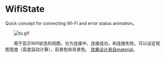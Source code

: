 # WifiState

Quick concept for connecting Wi-Fi and error status animation。

&#160; &#160; &#160; &#160;![tu.gif](https://github.com/GreendaMi/WifiState/blob/master/preview%5B3%5D.gif?raw=true "")

&#160; &#160; &#160; &#160;用于显示Wifi状态的视图，分为连接中，连接成功，和连接失败。可以设定视图宽度（高度自动计算），前景色和背景色。
[效果设计来自material](https://material.uplabs.com/posts/connecting-and-error-state-wi-fi-animation)。

